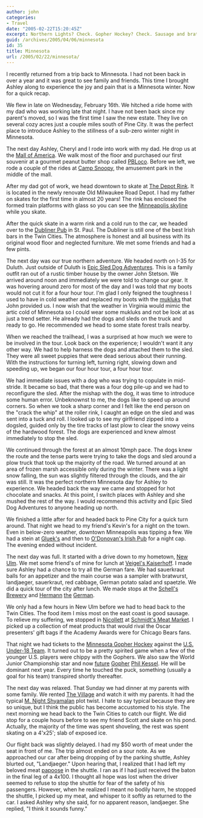 ```yaml
---
author: john
categories:
- Travel
date: "2005-02-22T15:20:45Z"
excerpt: Northern Lights? Check. Gopher Hockey? Check. Sausage and brats? Check!
guid: /archives/2005/04/06/minnesota
id: 35
title: Minnesota
url: /2005/02/22/minnesota/
---
```


I recently returned from a trip back to Minnesota. I had not been back in over a year and it was great to see family and friends. This time I brought Ashley along to experience the joy and pain that is a Minnesota winter. Now for a quick recap.

We flew in late on Wednesday, February 16th. We hitched a ride home with my dad who was working late that night. I have not been back since my parent's moved, so I was the first time I saw the new estate. They live on several cozy acres just a couple miles south of Pine City. It was the perfect place to introduce Ashley to the stillness of a sub-zero winter night in Minnesota.

The next day Ashley, Cheryl and I rode into work with my dad. He drop us at the [Mall of America](http://www.mallofamerica.com/). We walk most of the floor and purchased our first souvenir at a gourmet peanut butter shop called [PBLoco](http://www.pbloco.com/). Before we left, we rode a couple of the rides at [Camp Snoopy](http://www.campsnoopy.com/), the amusement park in the middle of the mall.

After my dad got of work, we head downtown to skate at [The Depot Rink](http://www.thedepotminneapolis.com/rink.htm). It is located in the newly renovate Old Milwaukee Road Depot. I had my father on skates for the first time in almost 20 years! The rink has enclosed the formed train platforms with glass so you can see the [Minneapolis skyline](http://images.google.com/images?q=minneapolis%20skyline&hl=en&lr=&safe=off&sa=N&tab=wi) while you skate.

After the quick skate in a warm rink and a cold run to the car, we headed over to the [Dubliner Pub](http://twincities.citysearch.com/profile/5532706/st_paul_mn/dubliner_pub.html?cslink=search_name_cust&ulink=search__searchslot1_520__1_profile_5_1) in St. Paul. The Dubliner is still one of the best Irish bars in the Twin Cities. The atmosphere is honest and all business with its original wood floor and neglected furniture. We met some friends and had a few pints.

The next day was our true northern adventure. We headed north on I-35 for Duluth. Just outside of Duluth is [Epic Sled Dog Adventures](http://www.dogmusher.com/). This is a family outfit ran out of a rustic timber house by the owner John Stetson. We arrived around noon and immediately we were told to change our gear. It was hovering around zero for most of the day and I was told that my boots would not cut it for a four hour tour. I'm glad I only feigned the toughness I used to have in cold weather and replaced my boots with the [mukluks](http://www.mukluks.com/) that John provided us. I now wish that the weather in Virginia would mimic the artic cold of Minnesota so I could wear some mukluks and not be look at as just a trend setter. He already had the dogs and sleds on the truck and ready to go. He recommended we head to some state forest trails nearby. 

When we reached the trailhead, I was a surprised at how much we were to be involved in the tour. Look back on the experience; I wouldn't want it any other way. We had to help harness the dogs and attached them to the sled. They were all sweet puppies that were dead serious about their running. With the instructions for turning left, turning right, slowing down and speeding up, we began our four hour tour, a four hour tour.

We had immediate issues with a dog who was trying to copulate in mid-stride. It became so bad, that there was a four dog pile-up and we had to reconfigure the sled. After the mishap with the dog, it was time to introduce some human error. Unbeknownst to me, the dogs like to speed up around corners. So when we took a sharp corner and I felt like the end person on the "crack the whip" at the roller rink, I caught an edge on the sled and was sent into a tuck and roll. I looked up to see my girlfriend zipped into a dogsled, guided only by the tire tracks of last plow to clear the snowy veins of the hardwood forest. The dogs are experienced and knew almost immediately to stop the sled.

We continued through the forest at an almost 10mph pace. The dogs knew the route and the tense parts were trying to take the dogs and sled around a plow truck that took up the majority of the road. We turned around at an area of frozen marsh accessible only during the winter. There was a light snow falling, the sun was slightly filtered through the clouds, and the air was still. It was the perfect northern Minnesota day for Ashley to experience. We headed back the way we came and stopped for hot chocolate and snacks. At this point, I switch places with Ashley and she mushed the rest of the way. I would recommend this activity and Epic Sled Dog Adventures to anyone heading up north.

We finished a little after for and headed back to Pine City for a quick turn around. That night we head to my friend's Kevin's for a night on the town. Even in below-zero weather, downtown Minneapolis was tipping a few. We had a stein at [Gluek's](http://www.glueks.com/) and then to [O'Donovan's Irish Pub](http://www.odonovansirishpub.com/) for a night cap. The evening ended without incident.

The next day was full. It started with a drive down to my hometown, [New Ulm](http://www.ci.new-ulm.mn.us/). We met some friend's of mine for lunch at [Veigel's Kaiserhoff](http://www.oweb.com/newulm/experience/text/restaurants.html). I made sure Ashley had a chance to try all the German fare. We had sauerkraut balls for an appetizer and the main course was a sampler with bratwurst, landjaeger, sauerkraut, red cabbage, German potato salad and spaetzle. We did a quick tour of the city after lunch. We made stops at the [Schell's Brewery](http://www.schellsbrewery.com) and [Hermann](http://www.newulmtel.net/history/stories/herman.html) [the](http://www2.newulm.k12.mn.us/88webcam.html) [German](http://news.minnesota.publicradio.org/features/2004/11/09_steilm_hermannreturns/).

We only had a few hours in New Ulm before we had to head back to the Twin Cities. The food item I miss most on the east coast is good sausage. To relieve my suffering, we stopped in [Nicollett](http://www.co.nicollet.mn.us/) at [Schmidt's Meat Market](http://www.nicollet.org/NicolletOrg/pages/busSchmidts.html). I picked up a collection of meat products that would rival the Oscar presenters' gift bags if the Academy Awards were for Chicago Bears fans.

That night we had tickets to the [Minnesota Gopher Hockey](http://www.gophersports.com/sports/sport.asp?sport_id=mhock) against the  [U.S. Under-18 Team](http://www.usahockey.com/0405_u18/main_site/main/home//). It turned out to be a pretty spirited game when a few of the younger U.S. players were chippy with the Gophers. We also saw the World Junior Championship star and now [future](http://insidecollegehockey.com/7Archives/News/kessel_0325.htm) [Gopher](http://www.uscho.com/news/2005/03/04_010154.php) [Phil Kessel](http://www.usahockey.com/0405_u18/player_details/main/2004_2005/8/home//). He will be dominant next year. Every time he touched the puck, something (usually a goal for his team) transpired shortly thereafter.

The next day was relaxed. That Sunday we had dinner at my parents with some family. We rented [The Village](http://www.imdb.com/title/tt0368447/) and watch it with my parents. It had the typical [M. Night Shyamalan](http://www.imdb.com/name/nm0796117/) plot twist. I hate to say typical because they are so unique, but I think the public has become accustomed to his style. The next morning we head back to the Twin Cities to catch our flight. We did stop for a couple hours before to see my friend Scott and skate on his pond. Actually, the majority of the time was spent shoveling, the rest was spent skating on a 4'x25'; slab of exposed ice.

Our flight back was slightly delayed. I had my $50 worth of meat under the seat in front of me. The trip almost ended on a sour note. As we approached our car after being dropping of by the parking shuttle, Ashley blurted out, "Landjaeger." Upon hearing that, I realized that I had left my beloved meat [papoose](http://dictionary.reference.com/search?r=2&q=papoose/) in the shuttle. I ran as if I had just received the baton in the final leg of a 4x100. I thought all hope was lost when the driver seemed to refuse to stop the shuttle for fear of the safety of his passengers. However, when he realized I meant no bodily harm, he stopped the shuttle, I picked up my meat, and whisper to it softly as returned to the car. I asked Ashley why she said, for no apparent reason, landjaeger. She replied, "I think it sounds funny."